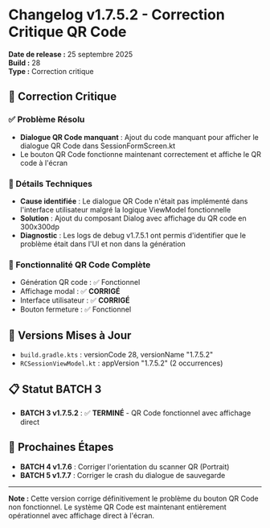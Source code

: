 # Changelog v1.7.5.2 - Correction Critique QR Code

**Date de release :** 25 septembre 2025  
**Build :** 28  
**Type :** Correction critique

## 🚨 Correction Critique

### ✅ Problème Résolu
- **Dialogue QR Code manquant** : Ajout du code manquant pour afficher le dialogue QR Code dans SessionFormScreen.kt
- Le bouton QR Code fonctionne maintenant correctement et affiche le QR code à l'écran

### 🔧 Détails Techniques
- **Cause identifiée** : Le dialogue QR Code n'était pas implémenté dans l'interface utilisateur malgré la logique ViewModel fonctionnelle
- **Solution** : Ajout du composant Dialog avec affichage du QR code en 300x300dp
- **Diagnostic** : Les logs de debug v1.7.5.1 ont permis d'identifier que le problème était dans l'UI et non dans la génération

### 📱 Fonctionnalité QR Code Complète
- Génération QR code : ✅ Fonctionnel
- Affichage modal : ✅ **CORRIGÉ**
- Interface utilisateur : ✅ **CORRIGÉ**
- Bouton fermeture : ✅ Fonctionnel

## 🔄 Versions Mises à Jour
- `build.gradle.kts` : versionCode 28, versionName "1.7.5.2"
- `RCSessionViewModel.kt` : appVersion "1.7.5.2" (2 occurrences)

## 📋 Statut BATCH 3
- **BATCH 3 v1.7.5.2** : ✅ **TERMINÉ** - QR Code fonctionnel avec affichage direct

## 🎯 Prochaines Étapes
- **BATCH 4 v1.7.6** : Corriger l'orientation du scanner QR (Portrait)
- **BATCH 5 v1.7.7** : Corriger le crash du dialogue de sauvegarde

---

**Note :** Cette version corrige définitivement le problème du bouton QR Code non fonctionnel. Le système QR Code est maintenant entièrement opérationnel avec affichage direct à l'écran.